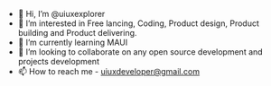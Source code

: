 - 👋 Hi, I’m @uiuxexplorer
- 👀 I’m interested in Free lancing, Coding, Product design, Product building and Product delivering.
- 🌱 I’m currently learning MAUI
- 💞️ I’m looking to collaborate on any open source development and projects development
- 📫 How to reach me - uiuxdeveloper@gmail.com

<!---
uiuxexplorer/uiuxexplorer is a ✨ special ✨ repository because its `README.md` (this file) appears on your GitHub profile.
You can click the Preview link to take a look at your changes.
--->

